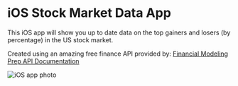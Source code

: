 # iOS Stock Market Data App

This iOS app will show you up to date data on the top gainers and losers (by percentage) in the US stock market.

Created using an amazing free finance API provided by: [Financial Modeling Prep API Documentation](https://site.financialmodelingprep.com/developer/docs/)

![iOS app photo](https://raw.githubusercontent.com/skeanster/skeanster.github.io/main/images/ios_app.png)
